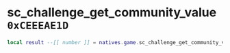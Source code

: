 # sc_challenge_get_community_value `0xCEEEAE1D`

```lua
local result --[[ number ]] = natives.game.sc_challenge_get_community_value(_unk0 --[[ number ]])
```